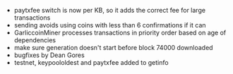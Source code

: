 * paytxfee switch is now per KB, so it adds the correct fee for large transactions
* sending avoids using coins with less than 6 confirmations if it can
* GarliccoinMiner processes transactions in priority order based on age of dependencies
* make sure generation doesn't start before block 74000 downloaded
* bugfixes by Dean Gores
* testnet, keypoololdest and paytxfee added to getinfo
